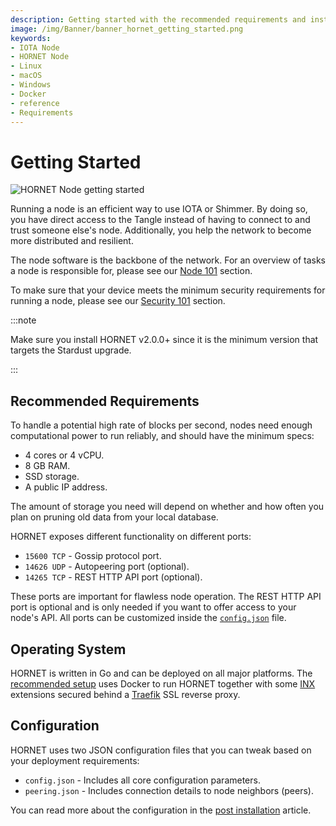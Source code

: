 ```yaml
---
description: Getting started with the recommended requirements and installation links.
image: /img/Banner/banner_hornet_getting_started.png
keywords:
- IOTA Node
- HORNET Node
- Linux
- macOS
- Windows
- Docker
- reference
- Requirements
---
```



# Getting Started

![HORNET Node getting started](/img/Banner/banner_hornet_getting_started.png)

Running a node is an efficient way to use IOTA or Shimmer. By doing so, you have direct access to the Tangle instead of having to
connect to and trust someone else's node. Additionally, you help the network to become more distributed and resilient.

The node software is the backbone of the network. For an overview of tasks a node is responsible for, please
see our [Node 101](https://wiki.iota.org/develop/nodes/explanations/nodes_101/) section.

To make sure that your device meets the minimum security requirements for running a node, please
see our [Security 101](https://wiki.iota.org/develop/nodes/explanations/security_101/) section.

:::note

Make sure you install HORNET v2.0.0+ since it is the minimum version that targets the Stardust upgrade.

:::

## Recommended Requirements

To handle a potential high rate of blocks per second, nodes need enough computational power to run reliably, and
should have the minimum specs:

- 4 cores or 4 vCPU.
- 8 GB RAM.
- SSD storage.
- A public IP address.

The amount of storage you need will depend on whether and how often you plan on pruning old data from your local
database.

HORNET exposes different functionality on different ports:

- `15600 TCP` - Gossip protocol port.
- `14626 UDP` - Autopeering port (optional).
- `14265 TCP` - REST HTTP API port (optional).

These ports are important for flawless node operation. The REST HTTP API port is optional and is only needed if
you want to offer access to your node's API. All ports can be customized inside
the [`config.json`](../how_tos/post_installation.md) file.

## Operating System

HORNET is written in Go and can be deployed on all major platforms.
The [recommended setup](../how_tos/using_docker.md) uses Docker to run HORNET together with some [INX](https://wiki.iota.org/shimmer/develop/explanations/what-is-shimmer/nodes/about-nodes/) extensions secured behind a [Traefik](https://traefik.io) SSL reverse proxy.

## Configuration

HORNET uses two JSON configuration files that you can tweak based on your deployment requirements:

- `config.json` - Includes all core configuration parameters.
- `peering.json` - Includes connection details to node neighbors (peers).

You can read more about the configuration in the [post installation](../how_tos/post_installation.md) article.
